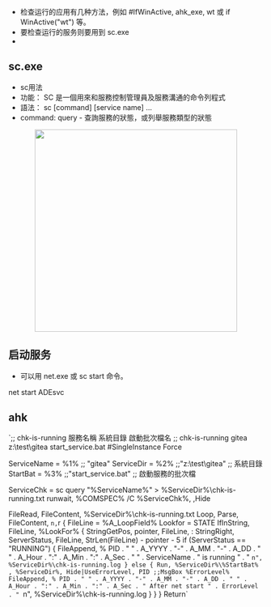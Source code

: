 - 检查运行的应用有几种方法，例如 #IfWinActive, ahk_exe, wt 或 if WinActive("wt") 等。
- 要检查运行的服务则要用到 sc.exe
- 
## sc.exe

- sc用法
- 功能： SC 是一個用來和服務控制管理員及服務溝通的命令列程式
- 語法： sc <server> [command] [service name] <option1> <option2>...
- command: query - 查詢服務的狀態，或列舉服務類型的狀態

<p align="center"><img src="https://cdn.jsdelivr.net/gh/zb9678/img@main/up1/11.28:20:02:17.png" style="width:400px;"></p>

## 启动服务

- 可以用 net.exe 或 sc start 命令。

net start ADEsvc

## ahk

`;; chk-is-running  服務名稱 系統目錄  啟動批次檔名
;; chk-is-running gitea z:\test\gitea start_service.bat
#SingleInstance Force

ServiceName = %1%    ;; "gitea"
ServiceDir = %2%  ;;"z:\test\gitea"   ;; 系統目錄
StartBat = %3%  ;;"start_service.bat"  ;; 啟動服務的批次檔

ServiceChk = sc query "%ServiceName%" > %ServiceDir%\chk-is-running.txt
runwait, %COMSPEC% /C %ServiceChk%, ,Hide  

FileRead, FileContent, %ServiceDir%\chk-is-running.txt
Loop, Parse, FileContent, `n,`r
{
FileLine = %A_LoopField%
Lookfor = STATE
  IfInString, FileLine, %LookFor%
  {
    StringGetPos, pointer, FileLine, :
    StringRight, ServerStatus, FileLine, StrLen(FileLine) - pointer - 5
    if (ServerStatus == "RUNNING") {
      FileAppend, % PID . " " . A_YYYY . "-" . A_MM . "-" . A_DD . " " . A_Hour . ":" . A_Min . ":" . A_Sec . " " . ServiceName . " is running " . " `n", %ServiceDir%\chk-is-running.log
    } else {
      Run, %ServiceDir%\%StartBat% , %ServiceDir%, Hide|UseErrorLevel, PID
      ;;MsgBox %ErrorLevel%
      FileAppend, % PID . " " . A_YYYY . "-" . A_MM . "-" . A_DD . " " . A_Hour . ":" . A_Min . ":" . A_Sec . " After net start " . ErrorLevel . " `n", %ServiceDir%\chk-is-running.log
    }
  }
}
Return`
